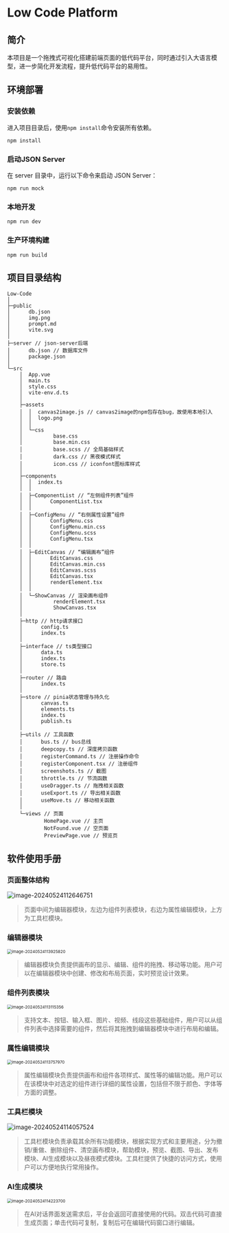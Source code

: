 # Low Code Platform

## 简介

本项目是一个拖拽式可视化搭建前端页面的低代码平台，同时通过引入大语言模型，进一步简化开发流程，提升低代码平台的易用性。



## 环境部署

### 安装依赖

进入项目目录后，使用`npm install`命令安装所有依赖。

```
npm install
```

### 启动JSON Server

在 server 目录中，运行以下命令来启动 JSON Server：

```
npm run mock
```

### 本地开发

```
npm run dev
```

### 生产环境构建

```
npm run build
```



## 项目目录结构

```
Low-Code
│  
├─public
│      db.json
│      img.png
│      prompt.md
│      vite.svg
│      
├─server // json-server后端
│      db.json // 数据库文件
│      package.json
│      
└─src
    │  App.vue
    │  main.ts
    │  style.css
    │  vite-env.d.ts
    │  
    ├─assets
    │  │  canvas2image.js // canvas2image的npm包存在bug，故使用本地引入
    │  │  logo.png
    │  │  
    │  └─css
    │          base.css
    │          base.min.css
    │          base.scss // 全局基础样式
    │          dark.css // 黑夜模式样式
    │          icon.css // iconfont图标库样式
    │          
    ├─components
    │  │  index.ts
    │  │  
    │  ├─ComponentList // “左侧组件列表”组件
    │  │      ComponentList.tsx
    │  │      
    │  ├─ConfigMenu // “右侧属性设置”组件
    │  │      ConfigMenu.css
    │  │      ConfigMenu.min.css
    │  │      ConfigMenu.scss
    │  │      ConfigMenu.tsx
    │  │      
    │  ├─EditCanvas // “编辑画布”组件
    │  │      EditCanvas.css
    │  │      EditCanvas.min.css
    │  │      EditCanvas.scss
    │  │      EditCanvas.tsx
    │  │      renderElement.tsx
    │  │      
    │  └─ShowCanvas // 渲染画布组件
    │          renderElement.tsx
    │          ShowCanvas.tsx
    │          
    ├─http // http请求接口
    │      config.ts
    │      index.ts
    │      
    ├─interface // ts类型接口
    │      data.ts
    │      index.ts
    │      store.ts
    │      
    ├─router // 路由
    │      index.ts
    │      
    ├─store // pinia状态管理与持久化
    │      canvas.ts
    │      elements.ts
    │      index.ts
    │      publish.ts
    │      
    ├─utils // 工具函数
    │      bus.ts // bus总线
    │      deepcopy.ts // 深度拷贝函数
    │      registerCommand.ts // 注册操作命令
    │      registerComponent.tsx // 注册组件
    │      screenshots.ts // 截图
    │      throttle.ts // 节流函数
    │      useDragger.ts // 拖拽相关函数
    │      useExport.ts // 导出相关函数
    │      useMove.ts // 移动相关函数
    │      
    └─views // 页面
            HomePage.vue // 主页
            NotFound.vue // 空页面
            PreviewPage.vue // 预览页
```



## 软件使用手册

### 页面整体结构

![image-20240524112646751](./assets/image-20240524112646751.png)

> 页面中间为编辑器模块，左边为组件列表模块，右边为属性编辑模块，上方为工具栏模块。

### 编辑器模块

<img src="./assets/image-20240524113925820.png" alt="image-20240524113925820" style="zoom:67%;" />

> 编辑器模块负责提供画布的显示、编辑、组件的拖拽、移动等功能。用户可以在编辑器模块中创建、修改和布局页面，实时预览设计效果。

### 组件列表模块

<img src="./assets/image-20240524113115356.png" alt="image-20240524113115356" style="zoom:67%;" />

> 支持文本、按钮、输入框、图片、视频、线段这些基础组件，用户可以从组件列表中选择需要的组件，然后将其拖拽到编辑器模块中进行布局和编辑。

### 属性编辑模块

<img src="./assets/image-20240524113757970.png" alt="image-20240524113757970" style="zoom:67%;" />

> 属性编辑模块负责提供画布和组件各项样式、属性等的编辑功能。用户可以在该模块中对选定的组件进行详细的属性设置，包括但不限于颜色、字体等方面的调整。

### 工具栏模块

![image-20240524114057524](./assets/image-20240524114057524.png)

> 工具栏模块负责承载其余所有功能模块，根据实现方式和主要用途，分为撤销/重做、删除组件、清空画布模块，帮助模块，预览、截图、导出、发布模块、AI生成模块以及昼夜模式模块。工具栏提供了快捷的访问方式，使用户可以方便地执行常用操作。

### AI生成模块

<img src="./assets/image-20240524114223700.png" alt="image-20240524114223700" style="zoom:67%;" />

> 在AI对话界面发送需求后，平台会返回可直接使用的代码。双击代码可直接生成页面；单击代码可复制，复制后可在编辑代码窗口进行编辑。

